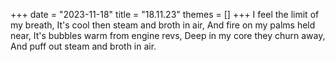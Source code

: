 +++
date = "2023-11-18"
title = "18.11.23"
themes = []
+++
I feel the limit of my breath,
It's cool then steam and broth in air,
And fire on my palms held near,
It's bubbles warm from engine revs,
Deep in my core they churn away,
And puff out steam and broth in air.

